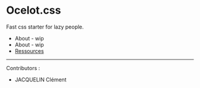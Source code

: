# Ocelot.css

Fast css starter for lazy people.

* About - wip
* About - wip
* [Ressources](/doc/ressources.md)

---

Contributors : 
- JACQUELIN Clément
